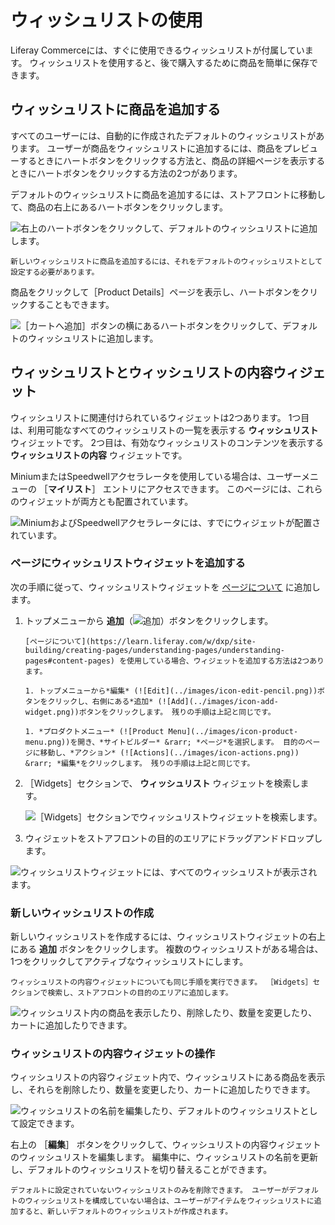 # ウィッシュリストの使用

Liferay Commerceには、すぐに使用できるウィッシュリストが付属しています。 ウィッシュリストを使用すると、後で購入するために商品を簡単に保存できます。

## ウィッシュリストに商品を追加する

すべてのユーザーには、自動的に作成されたデフォルトのウィッシュリストがあります。 ユーザーが商品をウィッシュリストに追加するには、商品をプレビューするときにハートボタンをクリックする方法と、商品の詳細ページを表示するときにハートボタンをクリックする方法の2つがあります。

デフォルトのウィッシュリストに商品を追加するには、ストアフロントに移動して、商品の右上にあるハートボタンをクリックします。

![右上のハートボタンをクリックして、デフォルトのウィッシュリストに追加します。](./using-wish-lists/images/01.png)

```{important}
新しいウィッシュリストに商品を追加するには、それをデフォルトのウィッシュリストとして設定する必要があります。
```

商品をクリックして［Product Details］ページを表示し、ハートボタンをクリックすることもできます。

![［カートへ追加］ボタンの横にあるハートボタンをクリックして、デフォルトのウィッシュリストに追加します。](./using-wish-lists/images/02.png)

## ウィッシュリストとウィッシュリストの内容ウィジェット

ウィッシュリストに関連付けられているウィジェットは2つあります。 1つ目は、利用可能なすべてのウィッシュリストの一覧を表示する **ウィッシュリスト** ウィジェットです。 2つ目は、有効なウィッシュリストのコンテンツを表示する **ウィッシュリストの内容** ウィジェットです。

MiniumまたはSpeedwellアクセラレータを使用している場合は、ユーザーメニューの ［**マイリスト**］ エントリにアクセスできます。 このページには、これらのウィジェットが両方とも配置されています。

![MiniumおよびSpeedwellアクセラレータには、すでにウィジェットが配置されています。](./using-wish-lists/images/03.png)

### ページにウィッシュリストウィジェットを追加する

次の手順に従って、ウィッシュリストウィジェットを [ページについて](https://learn.liferay.com/w/dxp/site-building/creating-pages/understanding-pages/understanding-pages#widget-pages) に追加します。

1. トップメニューから **追加**（![追加](../images/icon-add-widget.png)）ボタンをクリックします。

    ```{important}
    [ページについて](https://learn.liferay.com/w/dxp/site-building/creating-pages/understanding-pages/understanding-pages#content-pages) を使用している場合、ウィジェットを追加する方法は2つあります。

    1. トップメニューから*編集* (![Edit](../images/icon-edit-pencil.png))ボタンをクリックし、右側にある*追加* (![Add](../images/icon-add-widget.png))ボタンをクリックします。 残りの手順は上記と同じです。

    1. *プロダクトメニュー* (![Product Menu](../images/icon-product-menu.png))を開き、*サイトビルダー* &rarr; *ページ*を選択します。 目的のページに移動し、*アクション* (![Actions](../images/icon-actions.png)) &rarr; *編集*をクリックします。 残りの手順は上記と同じです。
    ```

1. ［Widgets］セクションで、 **ウィッシュリスト** ウィジェットを検索します。

    ![［Widgets］セクションでウィッシュリストウィジェットを検索します。](./using-wish-lists/images/04.png)

1. ウィジェットをストアフロントの目的のエリアにドラッグアンドドロップします。

![ウィッシュリストウィジェットには、すべてのウィッシュリストが表示されます。](./using-wish-lists/images/05.png)

### 新しいウィッシュリストの作成

新しいウィッシュリストを作成するには、ウィッシュリストウィジェットの右上にある **追加** ボタンをクリックします。 複数のウィッシュリストがある場合は、1つをクリックしてアクティブなウィッシュリストにします。

```{note}
ウィッシュリストの内容ウィジェットについても同じ手順を実行できます。 ［Widgets］セクションで検索し、ストアフロントの目的のエリアに追加します。
```

![ウィッシュリスト内の商品を表示したり、削除したり、数量を変更したり、カートに追加したりできます。](./using-wish-lists/images/06.png)

### ウィッシュリストの内容ウィジェットの操作

ウィッシュリストの内容ウィジェット内で、ウィッシュリストにある商品を表示し、それらを削除したり、数量を変更したり、カートに追加したりできます。

![ウィッシュリストの名前を編集したり、デフォルトのウィッシュリストとして設定できます。](./using-wish-lists/images/07.png)

右上の ［**編集**］ ボタンをクリックして、ウィッシュリストの内容ウィジェットのウィッシュリストを編集します。 編集中に、ウィッシュリストの名前を更新し、デフォルトのウィッシュリストを切り替えることができます。

```{note}
デフォルトに設定されていないウィッシュリストのみを削除できます。 ユーザーがデフォルトのウィッシュリストを構成していない場合は、ユーザーがアイテムをウィッシュリストに追加すると、新しいデフォルトのウィッシュリストが作成されます。
```
